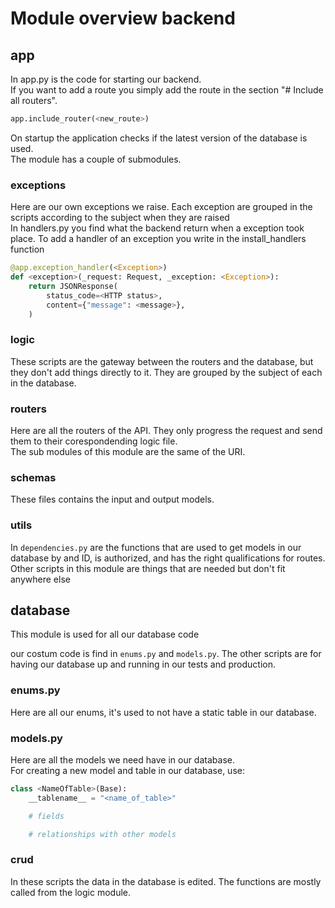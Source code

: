 # Module overview backend

## app

In app.py is the code for starting our backend.  
If you want to add a route you simply add the route in the section "\# Include all routers".

```python
app.include_router(<new_route>)
```

On startup the application checks if the latest version of the database is used.  
The module has a couple of submodules.

### exceptions

Here are our own exceptions we raise. Each exception are grouped in the scripts according to the subject when they are raised  
In handlers.py you find what the backend return when a exception took place. To add a handler of an exception you write in the install_handlers function

```python
@app.exception_handler(<Exception>)
def <exception>(_request: Request, _exception: <Exception>):
    return JSONResponse(
        status_code=<HTTP status>,
        content={"message": <message>},
    )
```

### logic

These scripts are the gateway between the routers and the database, but they don't add things directly to it. They are grouped by the subject of each in the database.

### routers

Here are all the routers of the API. They only progress the request and send them to their corespondending logic file.  
The sub modules of this module are the same of the URI.

### schemas

These files contains the input and output models.

### utils

In ```dependencies.py``` are the functions that are used to get models in our database by and ID, is authorized, and has the right qualifications for routes.  
Other scripts in this module are things that are needed but don't fit anywhere else

## database

This module is used for all our database code

our costum code is find in ```enums.py``` and ```models.py```. The other scripts are for having our database up and running in our tests and production.

### enums.py

Here are all our enums, it's used to not have a static table in our database.

### models.py

Here are all the models we need have in our database.  
For creating a new model and table in our database, use:

```python
class <NameOfTable>(Base):
    __tablename__ = "<name_of_table>"

    # fields

    # relationships with other models

```

### crud

In these scripts the data in the database is edited. The functions are mostly called from the logic module.
